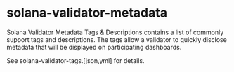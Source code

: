 # solana-validator-metadata
Solana Validator Metadata Tags &amp; Descriptions contains a list of commonly support tags and descriptions. The tags allow a validator to quickly disclose metadata that will be displayed on participating dashboards.

See solana-validator-tags.[json,yml] for details.
